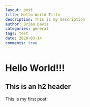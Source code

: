 ```yaml
---
layout: post
title: Hello World Title
description: This is my description
author: Brian Davis
categories: general
tags: test
date: 2020-03-14
comments: true
---
```


# Hello World!!!

## This is an h2 header

This is my first post!
